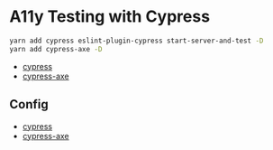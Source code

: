 # A11y Testing with Cypress

```sh
yarn add cypress eslint-plugin-cypress start-server-and-test -D
yarn add cypress-axe -D
```

- [cypress](https://docs.cypress.io/)
- [cypress-axe](https://github.com/component-driven/cypress-axe)

## Config

- [cypress](../cypress.json)
- [cypress-axe](../cypress/support/index.ts)
